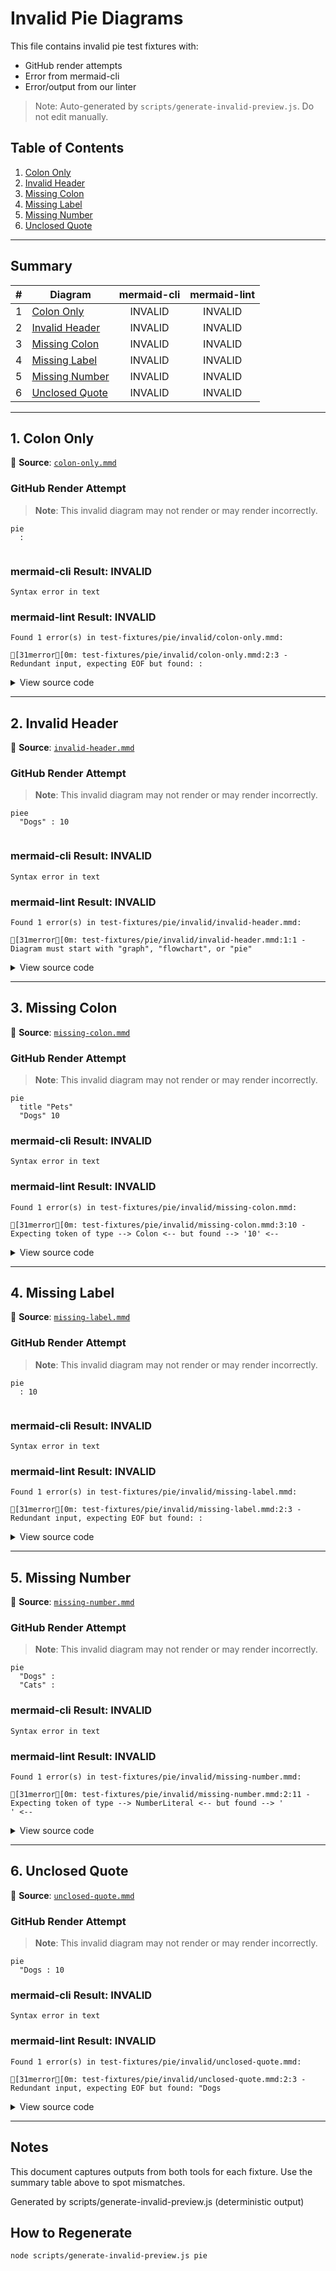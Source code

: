 # Invalid Pie Diagrams

This file contains invalid pie test fixtures with:
- GitHub render attempts
- Error from mermaid-cli
- Error/output from our linter

> Note: Auto-generated by `scripts/generate-invalid-preview.js`. Do not edit manually.

## Table of Contents

1. [Colon Only](#1-colon-only)
2. [Invalid Header](#2-invalid-header)
3. [Missing Colon](#3-missing-colon)
4. [Missing Label](#4-missing-label)
5. [Missing Number](#5-missing-number)
6. [Unclosed Quote](#6-unclosed-quote)

---

## Summary

| # | Diagram | mermaid-cli | mermaid-lint |
|---:|---|:---:|:---:|
| 1 | [Colon Only](#1-colon-only) | INVALID | INVALID |
| 2 | [Invalid Header](#2-invalid-header) | INVALID | INVALID |
| 3 | [Missing Colon](#3-missing-colon) | INVALID | INVALID |
| 4 | [Missing Label](#4-missing-label) | INVALID | INVALID |
| 5 | [Missing Number](#5-missing-number) | INVALID | INVALID |
| 6 | [Unclosed Quote](#6-unclosed-quote) | INVALID | INVALID |

---

## 1. Colon Only

📄 **Source**: [`colon-only.mmd`](./invalid/colon-only.mmd)

### GitHub Render Attempt

> **Note**: This invalid diagram may not render or may render incorrectly.

```mermaid
pie
  :


```

### mermaid-cli Result: INVALID

```
Syntax error in text
```

### mermaid-lint Result: INVALID

```
Found 1 error(s) in test-fixtures/pie/invalid/colon-only.mmd:

[31merror[0m: test-fixtures/pie/invalid/colon-only.mmd:2:3 - Redundant input, expecting EOF but found: :
```

<details>
<summary>View source code</summary>

```
pie
  :


```
</details>

---

## 2. Invalid Header

📄 **Source**: [`invalid-header.mmd`](./invalid/invalid-header.mmd)

### GitHub Render Attempt

> **Note**: This invalid diagram may not render or may render incorrectly.

```mermaid
piee
  "Dogs" : 10


```

### mermaid-cli Result: INVALID

```
Syntax error in text
```

### mermaid-lint Result: INVALID

```
Found 1 error(s) in test-fixtures/pie/invalid/invalid-header.mmd:

[31merror[0m: test-fixtures/pie/invalid/invalid-header.mmd:1:1 - Diagram must start with "graph", "flowchart", or "pie"
```

<details>
<summary>View source code</summary>

```
piee
  "Dogs" : 10


```
</details>

---

## 3. Missing Colon

📄 **Source**: [`missing-colon.mmd`](./invalid/missing-colon.mmd)

### GitHub Render Attempt

> **Note**: This invalid diagram may not render or may render incorrectly.

```mermaid
pie
  title "Pets"
  "Dogs" 10

```

### mermaid-cli Result: INVALID

```
Syntax error in text
```

### mermaid-lint Result: INVALID

```
Found 1 error(s) in test-fixtures/pie/invalid/missing-colon.mmd:

[31merror[0m: test-fixtures/pie/invalid/missing-colon.mmd:3:10 - Expecting token of type --> Colon <-- but found --> '10' <--
```

<details>
<summary>View source code</summary>

```
pie
  title "Pets"
  "Dogs" 10

```
</details>

---

## 4. Missing Label

📄 **Source**: [`missing-label.mmd`](./invalid/missing-label.mmd)

### GitHub Render Attempt

> **Note**: This invalid diagram may not render or may render incorrectly.

```mermaid
pie
  : 10


```

### mermaid-cli Result: INVALID

```
Syntax error in text
```

### mermaid-lint Result: INVALID

```
Found 1 error(s) in test-fixtures/pie/invalid/missing-label.mmd:

[31merror[0m: test-fixtures/pie/invalid/missing-label.mmd:2:3 - Redundant input, expecting EOF but found: :
```

<details>
<summary>View source code</summary>

```
pie
  : 10


```
</details>

---

## 5. Missing Number

📄 **Source**: [`missing-number.mmd`](./invalid/missing-number.mmd)

### GitHub Render Attempt

> **Note**: This invalid diagram may not render or may render incorrectly.

```mermaid
pie
  "Dogs" :
  "Cats" : 

```

### mermaid-cli Result: INVALID

```
Syntax error in text
```

### mermaid-lint Result: INVALID

```
Found 1 error(s) in test-fixtures/pie/invalid/missing-number.mmd:

[31merror[0m: test-fixtures/pie/invalid/missing-number.mmd:2:11 - Expecting token of type --> NumberLiteral <-- but found --> '
' <--
```

<details>
<summary>View source code</summary>

```
pie
  "Dogs" :
  "Cats" : 

```
</details>

---

## 6. Unclosed Quote

📄 **Source**: [`unclosed-quote.mmd`](./invalid/unclosed-quote.mmd)

### GitHub Render Attempt

> **Note**: This invalid diagram may not render or may render incorrectly.

```mermaid
pie
  "Dogs : 10

```

### mermaid-cli Result: INVALID

```
Syntax error in text
```

### mermaid-lint Result: INVALID

```
Found 1 error(s) in test-fixtures/pie/invalid/unclosed-quote.mmd:

[31merror[0m: test-fixtures/pie/invalid/unclosed-quote.mmd:2:3 - Redundant input, expecting EOF but found: "Dogs
```

<details>
<summary>View source code</summary>

```
pie
  "Dogs : 10

```
</details>

---

## Notes

This document captures outputs from both tools for each fixture. Use the summary table above to spot mismatches.

Generated by scripts/generate-invalid-preview.js (deterministic output)

## How to Regenerate

```bash
node scripts/generate-invalid-preview.js pie
```
